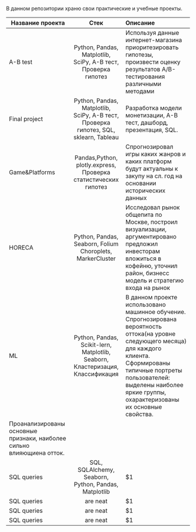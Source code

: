 В данном репозитории храню свои практические и учебные проекты.

| Название проекта        | Стек           | Описание  |
| ------------- |:-------------:| :-----|
| A-B test     | Python, Pandas, Matplotlib, SciPy, A-B тест, Проверка гипотез | Используя данные интернет-магазина приоритезировать гипотезы, произвести оценку результатов A/B-тестирования различными методами|
| Final project     | Python, Pandas, Matplotlib, SciPy, A-B тест, Проверка гипотез, SQL, sklearn, Tableau     | Разработка модели монетизации, А-В тест, дашборд, презентация, SQL. |
|Game&Platforms |Pandas,Python, plotly.express, Проверка статистических гипотез|Спрогнозировал игры каких жанров и каких платформ будут актуальны к закупу на сл. год на основании исторических данных |
| HORECA | Python, Pandas, Seaborn, Folium Choroplets, MarkerCluster    |Исследовал рынок общепита по Москве, построил визуализации, аргументировано предложил инвесторам вложиться в кофейню, уточнил район, бизнесс модель и стратегию входа на рынок|
| ML | Python, Pandas, Scikit-lern, Matplotlib, Seaborn, Кластеризация, Классификация     | В данном проекте использовано машинное обучение. Спрогнозирована вероятность оттока(на уровне следующего месяца) для каждого клиента. Сформированы типичные портреты пользователей: выделены наиболее яркие группы, охарактеризованы их основные свойства. 
Проанализированы основные признаки, наиболее сильно влияющиена отток.|
| SQL queries | SQL, SQLAlchemy, Seaborn, Python, Pandas, Matplotlib     |    $1 |
| SQL queries | are neat      |    $1 |
| SQL queries | are neat      |    $1 |
| SQL queries | are neat      |    $1 |
